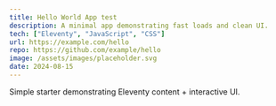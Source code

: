 ```yaml
---
title: Hello World App test
description: A minimal app demonstrating fast loads and clean UI.
tech: ["Eleventy", "JavaScript", "CSS"]
url: https://example.com/hello
repo: https://github.com/example/hello
image: /assets/images/placeholder.svg
date: 2024-08-15
---
```


Simple starter demonstrating Eleventy content + interactive UI.

